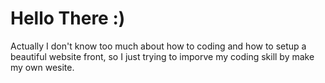 # Hello There :)

Actually I don't know too much about how to coding and how to setup a beautiful website front, so I just trying to imporve my coding skill by make my own wesite.

